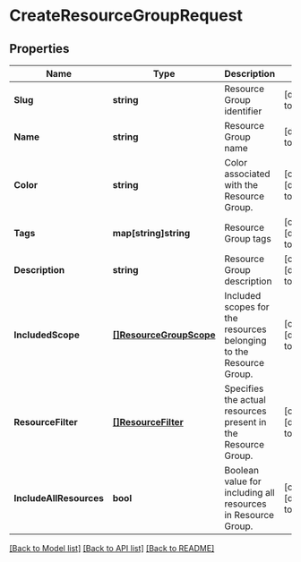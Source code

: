 # CreateResourceGroupRequest

## Properties
Name | Type | Description | Notes
------------ | ------------- | ------------- | -------------
**Slug** | **string** | Resource Group identifier | [default to null]
**Name** | **string** | Resource Group name | [default to null]
**Color** | **string** | Color associated with the Resource Group. | [optional] [default to null]
**Tags** | **map[string]string** | Resource Group tags | [optional] [default to null]
**Description** | **string** | Resource Group description | [optional] [default to null]
**IncludedScope** | [**[]ResourceGroupScope**](ResourceGroupScope.md) | Included scopes for the resources belonging to the Resource Group. | [optional] [default to null]
**ResourceFilter** | [**[]ResourceFilter**](ResourceFilter.md) | Specifies the actual resources present in the Resource Group. | [optional] [default to null]
**IncludeAllResources** | **bool** | Boolean value for including all resources in Resource Group. | [optional] [default to null]

[[Back to Model list]](../README.md#documentation-for-models) [[Back to API list]](../README.md#documentation-for-api-endpoints) [[Back to README]](../README.md)

